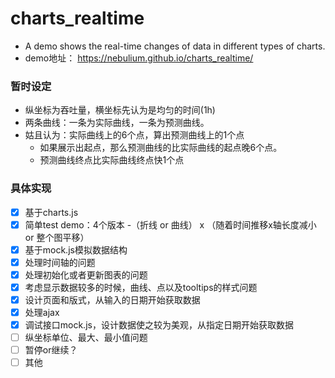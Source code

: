 # charts_realtime
- A demo shows the real-time changes of data in different types of charts.
- demo地址： <https://nebulium.github.io/charts_realtime/>

### 暂时设定
- 纵坐标为吞吐量，横坐标先认为是均匀的时间(1h)
- 两条曲线：一条为实际曲线，一条为预测曲线。
- 姑且认为：实际曲线上的6个点，算出预测曲线上的1个点
    - 如果展示出起点，那么预测曲线的比实际曲线的起点晚6个点。
    - 预测曲线终点比实际曲线终点快1个点

### 具体实现
- [x] 基于charts.js
- [x] 简单test demo：4个版本 -（折线 or 曲线） x （随着时间推移x轴长度减小 or 整个图平移）
- [x] 基于mock.js模拟数据结构
- [x] 处理时间轴的问题
- [x] 处理初始化或者更新图表的问题
- [x] 考虑显示数据较多的时候，曲线、点以及tooltips的样式问题
- [x] 设计页面和版式，从输入的日期开始获取数据
- [x] 处理ajax
- [x] 调试接口mock.js，设计数据使之较为美观，从指定日期开始获取数据
- [ ] 纵坐标单位、最大、最小值问题
- [ ] 暂停or继续？
- [ ] 其他
